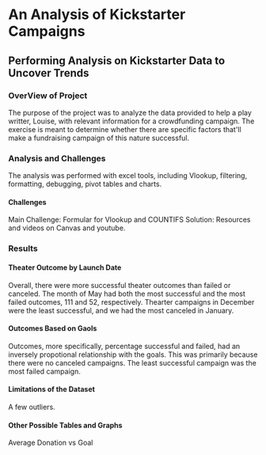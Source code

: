 # An Analysis of Kickstarter Campaigns 
## Performing Analysis on Kickstarter Data to Uncover Trends
### OverView of Project
The purpose of the project was to analyze the data provided to help a play writter, Louise, with relevant information for a crowdfunding campaign. The exercise is meant to determine whether there are specific factors that'll make a fundraising campaign of this nature successful. 
### Analysis and Challenges 
The analysis was performed with excel tools, including Vlookup, filtering, formatting, debugging, pivot tables and charts. 
#### Challenges 
Main Challenge: Formular for Vlookup and COUNTIFS
Solution: Resources and videos on Canvas and youtube. 
### Results 
#### Theater Outcome by Launch Date 
Overall, there were more successful theater outcomes than failed or canceled. 
The month of May had both the most successful and the most failed outcomes, 111 and 52, respectively. 
Thearter campaigns in December were the least successful, and we had the most canceled in January. 
#### Outcomes Based on Gaols
Outcomes, more specifically, percentage successful and failed, had an inversely propotional relationship with the goals. This was primarily because there were no canceled campaigns. The least successful campaign was the most failed campaign. 
#### Limitations of the Dataset
A few outliers. 
#### Other Possible Tables and Graphs 
Average Donation vs Goal